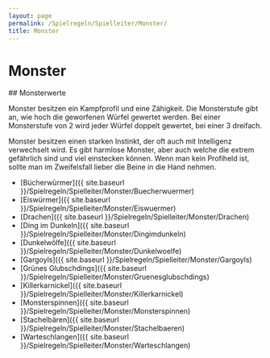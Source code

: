 ```yaml
---
layout: page
permalink: /Spielregeln/Spielleiter/Monster/
title: Monster
---
```


# Monster


<div class="hinweis">
## Monsterwerte

Monster besitzen ein Kampfprofil und eine Zähigkeit. Die Monsterstufe gibt an, wie hoch die geworfenen Würfel gewertet werden. Bei einer Monsterstufe von 2 wird jeder Würfel doppelt gewertet, bei einer 3 dreifach.

</div>

Monster besitzen einen starken Instinkt, der oft auch mit Intelligenz verwechselt wird. Es gibt harmlose Monster, aber auch welche die extrem gefährlich sind und viel einstecken können. Wenn man kein Profiheld ist, sollte man im Zweifelsfall lieber die Beine in die Hand nehmen.

- [Bücherwürmer]({{ site.baseurl }}/Spielregeln/Spielleiter/Monster/Buecherwuermer)
- [Eiswürmer]({{ site.baseurl }}/Spielregeln/Spielleiter/Monster/Eiswuermer)
- [Drachen]({{ site.baseurl }}/Spielregeln/Spielleiter/Monster/Drachen)
- [Ding im Dunkeln]({{ site.baseurl }}/Spielregeln/Spielleiter/Monster/Dingimdunkeln)
- [Dunkelwölfe]({{ site.baseurl }}/Spielregeln/Spielleiter/Monster/Dunkelwoelfe)
- [Gargoyls]({{ site.baseurl }}/Spielregeln/Spielleiter/Monster/Gargoyls)
- [Grünes Glubschdings]({{ site.baseurl }}/Spielregeln/Spielleiter/Monster/Gruenesglubschdings)
- [Killerkarnickel]({{ site.baseurl }}/Spielregeln/Spielleiter/Monster/Killerkarnickel)
- [Monsterspinnen]({{ site.baseurl }}/Spielregeln/Spielleiter/Monster/Monsterspinnen)
- [Stachelbären]({{ site.baseurl }}/Spielregeln/Spielleiter/Monster/Stachelbaeren)
- [Warteschlangen]({{ site.baseurl }}/Spielregeln/Spielleiter/Monster/Warteschlangen)


